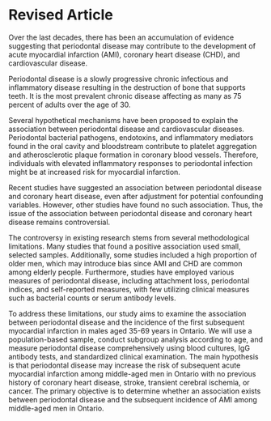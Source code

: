 # Revised Article

Over the last decades, there has been an accumulation of evidence suggesting that periodontal disease may contribute to the development of acute myocardial infarction (AMI), coronary heart disease (CHD), and cardiovascular disease.

Periodontal disease is a slowly progressive chronic infectious and inflammatory disease resulting in the destruction of bone that supports teeth. It is the most prevalent chronic disease affecting as many as 75 percent of adults over the age of 30.

Several hypothetical mechanisms have been proposed to explain the association between periodontal disease and cardiovascular diseases. Periodontal bacterial pathogens, endotoxins, and inflammatory mediators found in the oral cavity and bloodstream contribute to platelet aggregation and atherosclerotic plaque formation in coronary blood vessels. Therefore, individuals with elevated inflammatory responses to periodontal infection might be at increased risk for myocardial infarction.

Recent studies have suggested an association between periodontal disease and coronary heart disease, even after adjustment for potential confounding variables. However, other studies have found no such association. Thus, the issue of the association between periodontal disease and coronary heart disease remains controversial.

The controversy in existing research stems from several methodological limitations. Many studies that found a positive association used small, selected samples. Additionally, some studies included a high proportion of older men, which may introduce bias since AMI and CHD are common among elderly people. Furthermore, studies have employed various measures of periodontal disease, including attachment loss, periodontal indices, and self-reported measures, with few utilizing clinical measures such as bacterial counts or serum antibody levels.

To address these limitations, our study aims to examine the association between periodontal disease and the incidence of the first subsequent myocardial infarction in males aged 35-69 years in Ontario. We will use a population-based sample, conduct subgroup analysis according to age, and measure periodontal disease comprehensively using blood cultures, IgG antibody tests, and standardized clinical examination. The main hypothesis is that periodontal disease may increase the risk of subsequent acute myocardial infarction among middle-aged men in Ontario with no previous history of coronary heart disease, stroke, transient cerebral ischemia, or cancer. The primary objective is to determine whether an association exists between periodontal disease and the subsequent incidence of AMI among middle-aged men in Ontario.